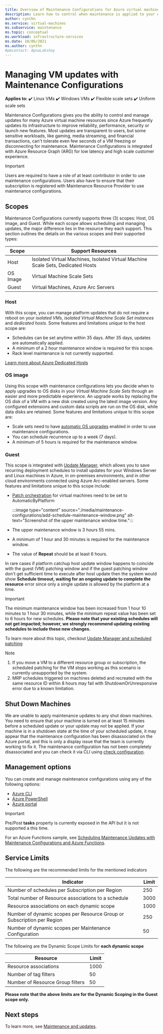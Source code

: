 ```yaml
---
title: Overview of Maintenance Configurations for Azure virtual machines
description: Learn how to control when maintenance is applied to your Azure VMs using Maintenance Control.
author: cynthn
ms.service: virtual-machines
ms.subservice: maintenance
ms.topic: conceptual
ms.workload: infrastructure-services
ms.date: 10/06/2021
ms.author: cynthn
#pmcontact: ApnaLakshay
---
```


# Managing VM updates with Maintenance Configurations

**Applies to:** :heavy_check_mark: Linux VMs :heavy_check_mark: Windows VMs :heavy_check_mark: Flexible scale sets :heavy_check_mark: Uniform scale sets

Maintenance Configurations gives you the ability to control and manage updates for many Azure virtual machine resources since Azure frequently updates its infrastructure to improve reliability, performance, security or launch new features. Most updates are transparent to users, but some sensitive workloads, like gaming, media streaming, and financial transactions, can't tolerate even few seconds of a VM freezing or disconnecting for maintenance. Maintenance Configurations is integrated with Azure Resource Graph (ARG) for low latency and high scale customer experience.

>[!IMPORTANT]
> Users are required to have a role of at least contributor in order to use maintenance configurations. Users also have to ensure that their subscription is registered with Maintenance Resource Provider to use maintenance configurations.

## Scopes

Maintenance Configurations currently supports three (3) scopes: Host, OS image, and Guest. While each scope allows scheduling and managing updates, the major difference lies in the resource they each support. This section outlines the details on the various scopes and their supported types:

| Scope    | Support Resources          |
|----------|----------------------------|
| Host     | Isolated Virtual Machines, Isolated Virtual Machine Scale Sets, Dedicated Hosts  |
| OS Image | Virtual Machine Scale Sets |
| Guest    | Virtual Machines, Azure Arc Servers |

### Host

With this scope, you can manage platform updates that do not require a reboot on your *isolated VMs*, *isolated Virtual Machine Scale Set instances* and *dedicated hosts*. Some features and limitations unique to the host scope are:

- Schedules can be set anytime within 35 days. After 35 days, updates are automatically applied.
- A minimum of a 2 hour maintenance window is required for this scope.
- Rack level maintenance is not currently supported.

[Learn more about Azure Dedicated Hosts](dedicated-hosts.md)

### OS image

Using this scope with maintenance configurations lets you decide when to apply upgrades to OS disks in your *Virtual Machine Scale Sets* through an easier and more predictable experience. An upgrade works by replacing the OS disk of a VM with a new disk created using the latest image version. Any configured extensions and custom data scripts are run on the OS disk, while data disks are retained. Some features and limitations unique to this scope are:

- Scale sets need to have [automatic OS upgrades](../virtual-machine-scale-sets/virtual-machine-scale-sets-automatic-upgrade.md) enabled in order to use maintenance configurations.
- You can schedule recurrence up to a week (7 days).
- A minimum of 5 hours is required for the maintenance window.

### Guest

This scope is integrated with [Update Manager](../update-center/overview.md), which allows you to save recurring deployment schedules to install updates for your Windows Server and Linux machines in Azure, in on-premises environments, and in other cloud environments connected using Azure Arc-enabled servers. Some features and limitations unique to this scope include:

- [Patch orchestration](automatic-vm-guest-patching.md#patch-orchestration-modes) for virtual machines need to be set to AutomaticByPlatform

    :::image type="content" source="./media/maintenance-configurations/add-schedule-maintenance-window.png" alt-text="Screenshot of the upper maintenance window time.":::

- The upper maintenance window is 3 hours 55 mins.
- A minimum of 1 hour and 30 minutes is required for the maintenance window.
- The value of **Repeat** should be at least 6 hours.

In rare cases if platform catchup host update window happens to coincide with the guest (VM) patching window and if the guest patching window don't get sufficient time to execute after host update then the system would show **Schedule timeout, waiting for an ongoing update to complete the resource** error since only a single update is allowed by the platform at a time. 

>[!IMPORTANT]
> The minimum maintenance window has been increased from 1 hour 10 minutes to 1 hour 30 minutes, while the minimum repeat value has been set to 6 hours for new schedules. **Please note that your existing schedules will not get impacted; however, we strongly recommend updating existing schedules to include these new changes.**

To learn more about this topic, checkout [Update Manager and scheduled patching](../update-center/scheduled-patching.md)

> [!NOTE]
> 1. If you move a VM to a different resource group or subscription, the scheduled patching for the VM stops working as this scenario is currently unsupported by the system.
> 2. MRP schedules triggered on machines deleted and recreated with the same resource ID within 8 hours may fail with ShutdownOrUnresponsive error due to a known limitation.

## Shut Down Machines

We are unable to apply maintenance updates to any shut down machines. You need to ensure that your machine is turned on at least 15 minutes before a scheduled update or your update may not be applied. If your machine is in a shutdown state at the time of your scheduled update, it may appear that the maintenance configuration has been disassociated on the Azure portal, and this is only a display issue that the team is currently working to fix it. The maintenance configuration has not been completely disassociated and you can check it via CLI using [check configuration](maintenance-configurations-cli.md#check-configuration).

## Management options

You can create and manage maintenance configurations using any of the following options:

- [Azure CLI](maintenance-configurations-cli.md)
- [Azure PowerShell](maintenance-configurations-powershell.md)
- [Azure portal](maintenance-configurations-portal.md)

>[!IMPORTANT]
> Pre/Post **tasks** property is currently exposed in the API but it is not supported a this time.

For an Azure Functions sample, see [Scheduling Maintenance Updates with Maintenance Configurations and Azure Functions](https://github.com/Azure/azure-docs-powershell-samples/tree/master/maintenance-auto-scheduler).

## Service Limits

The following are the recommended limits for the mentioned indicators

| Indicator    | Limit          |
|----------|----------------------------|
| Number of schedules per Subscription per Region     | 250  |
| Total number of Resource associations to a schedule | 3000 |
| Resource associations on each dynamic scope    | 1000 |
| Number of dynamic scopes per Resource Group or Subscription per Region     | 250  |
| Number of dynamic scopes per Maintenance Configuration   | 50  |

The following are the Dynamic Scope Limits for **each dynamic scope**

| Resource    | Limit          |
|----------|----------------------------|
| Resource associations     | 1000  |
| Number of tag filters | 50 |
| Number of Resource Group filters    | 50 |

**Please note that the above limits are for the Dynamic Scoping in the Guest scope only.**

## Next steps

To learn more, see [Maintenance and updates](maintenance-and-updates.md).
